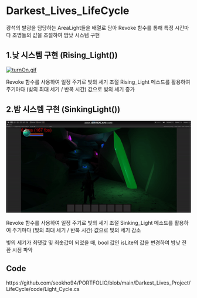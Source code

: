 <div align = left>
  <h1>Darkest_Lives_LifeCycle</h1>
  
  <p>광석의 발광을 담당하는 AreaLight들을 배열로 담아 Revoke 함수를 통해 특정 시간마다  조명들의 값을 조절하여 밤낮 시스템 구현</p>
  
  <h2>1.낮 시스템 구현 (Rising_Light())</h2>
  <div>
    <a href="https://github.com/seokho94/PORTFOLIO/blob/main/Darkest_Lives_Project/LifeCycle/gif/turnOn.gif"><img src = "https://github.com/seokho94/PORTFOLIO/blob/main/Darkest_Lives_Project/LifeCycle/gif/turnOn.gif" alt="turnOn.gif"></a>
  </div>
  
  <p>Revoke 함수를 사용하여 일정 주기로 빛의 세기 조절  Rising_Light 메소드를 활용하여 주기마다 (빛의 최대 세기 / 반복 시간) 값으로 빛의 세기 증가</p>  
  <h2>2.밤 시스템 구현 (SinkingLight())</h2>
  <div>
    <a href="https://github.com/seokho94/PORTFOLIO/blob/main/Darkest_Lives_Project/LifeCycle/gif/turnOff.gif"><img src = "https://github.com/seokho94/PORTFOLIO/blob/main/Darkest_Lives_Project/LifeCycle/gif/turnOff.gif" alt="turnOff.gif"></a>
  </div>
  
  <p>Revoke 함수를 사용하여 일정 주기로 빛의 세기 조절  Sinking_Light 메소드를 활용하여 주기마다 (빛의 최대 세기 / 반복 시간) 값으로 빛의 세기 감소</p>  
  
  <p>빛의 세기가 최댓값 및 최솟값이 되었을 때, bool 값인 isLite의 값을 변경하여 밤낮 전환 시점 파악</p>
  
  <h2>Code</h2>
    https://github.com/seokho94/PORTFOLIO/blob/main/Darkest_Lives_Project/LifeCycle/code/Light_Cycle.cs
    
</div>
